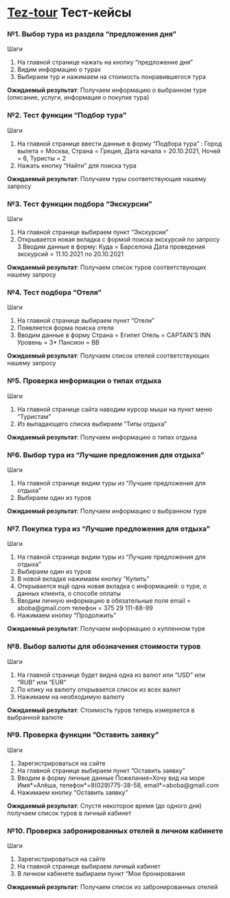 <h1><a href=""https://www.tez-tour.com/>Tez-tour</a> Тест-кейсы</h1>

<h3>№1. Выбор тура из раздела “предложения дня”</h3>
<p>Шаги</p>
<ol>
  <li>На главной странице нажать на кнопку “предложение дня”</li>
  <li>Видим информацию о турах</li>
  <li>Выбираем тур и нажимаем на стоимость понравившегося тура</li>
</ol>
<p><b>Ожидаемый результат</b>: Получаем информацию о выбранном туре (описание, услуги, информация о покупке тура)</p>

<h3>№2. Тест функции “Подбор тура”</h3>
<p>Шаги</p>
<ol>
  <li>
    На главной странице ввести данные в форму “Подбора тура” : 
    Город вылета = Москва, Страна = Греция,  
    Дата начала = 20.10.2021, 
    Ночей = 6, 
    Туристы = 2
  </li>
  <li>Нажать кнопку “Найти” для поиска тура</li>
</ol>
<p><b>Ожидаемый результат</b>: Получаем туры соответствующие нашему запросу</p>

<h3>№3. Тест функции подбора “Экскурсии”</h3>
<p>Шаги</p>
<ol>
  <li>
    На главной странице выбираем пункт “Экскурсии”
  </li>
  <li>
    Открывается новая вкладка с формой поиска
    экскурсий по запросу
    3 Вводим данные в форму:
    Куда = Барселона
    Дата проведения экскурсий = 11.10.2021 по 20.10.2021
</li>
</ol>
<p><b>Ожидаемый результат</b>: Получаем список туров соответствующих нашему запросу</p>

<h3>№4. Тест подбора “Отеля”</h3>
<p>Шаги</p>
<ol>
  <li>
    На главной странице выбираем пункт “Отели”
  </li>
  <li>
    Появляется форма поиска отеля
</li>
  <li>
  Вводим данные в форму
  Страна = Египет
  Отель = CAPTAIN'S INN
  Уровень = 3*
  Пансион = BB
</li>
</ol>
<p><b>Ожидаемый результат</b>: Получаем список отелей соответствующих нашему запросу</p>

<h3>№5. Проверка информации о типах отдыха</h3>
<p>Шаги</p>
<ol>
  <li>
    На главной странице сайта наводим курсор мыши на пункт меню “Туристам”
  </li>
  <li>
    Из выпадающего списка выбираем “Типы отдыха”
</li>
</ol>
<p><b>Ожидаемый результат</b>: Получаем информацию о типах отдыха</p>

<h3>№6. Выбор тура из “Лучшие предложения для отдыха”</h3>
<p>Шаги</p>
<ol>
  <li>
    На главной странице видим туры из “Лучшие предложения для отдыха”
  </li>
  <li>
    Выбираем один из туров
</li>
</ol>
<p><b>Ожидаемый результат</b>: Получаем информацию о выбранном туре</p>

<h3>№7. Покупка тура из “Лучшие предложения для отдыха”</h3>
<p>Шаги</p>
<ol>
  <li>
    На главной странице видим туры из “Лучшие предложения для отдыха”
  </li>
  <li>
    Выбираем один из туров
</li>
  <li>
  В новой вкладке нажимаем кнопку “Купить”
  </li>
  <li>
  Открывается ещё одна новая вкладка с информацией: о туре, о данных клиента, о способе оплаты
  </li>
  <li>
    Вводим личную информацию в обязательные поля
    email = aboba@gmail.com
    телефон = 375 29 111-88-99
  </li>
  <li>
    Нажимаем кнопку “Продолжить”
  </li>
</ol>
<p><b>Ожидаемый результат</b>: Получаем информацию о купленном туре</p>

<h3>№8. Выбор валюты для обозначения стоимости туров</h3>
<p>Шаги</p>
<ol>
  <li>
    На главной странице будет видна одна из валют или “USD” или “RUB” или “EUR”
  </li>
  <li>
    По клику на валюту открывается список из всех валют
</li>
  <li>
  Нажимаем на необходимую валюту
  </li>
</ol>
<p><b>Ожидаемый результат</b>: Стоимость туров теперь измеряется в выбранной валюте</p>

<h3>№9. Проверка функции ”Оставить заявку”</h3>
<p>Шаги</p>
<ol>
  <li>Зарегистрироваться на сайте</li>
  <li>
    На главной странице выбираем пункт ”Оставить заявку”
  </li>
  <li>
    Вводим в форму личные данные
Пожелания=Хочу вид на море
Имя*=Алёша, 
телефон*=8(029)775-38-58, 
email*=aboba@gmail.com
</li>
  <li>
  Нажимаем кнопку “Оставить заявку”
  </li>
</ol>
<p><b>Ожидаемый результат</b>: Спустя некоторое время (до одного дня) получаем список туров в личный кабинет</p>

<h3>№10. Проверка забронированных отелей в личном кабинете</h3>
<p>Шаги</p>
<ol>
  <li>Зарегистрироваться на сайте</li>
  <li>
    На главной странице выбираем личный кабинет
  </li>
  <li>
В личном кабинете выбираем пункт “Мои бронирования
</li>
</ol>
<p><b>Ожидаемый результат</b>: Получаем список из забронированных отелей</p>

